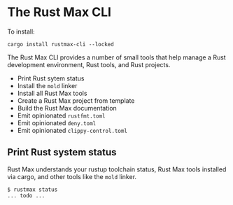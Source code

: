 # The Rust Max CLI

To install:

```
cargo install rustmax-cli --locked
```

The Rust Max CLI provides a number of small
tools that help manage a Rust development environment,
Rust tools, and Rust projects.

- Print Rust sytem status
- Install the `mold` linker
- Install all Rust Max tools
- Create a Rust Max project from template
- Build the Rust Max documentation
- Emit opinionated `rustfmt.toml`
- Emit opinionated `deny.toml`
- Emit opinionated `clippy-control.toml`

## Print Rust system status

Rust Max understands your rustup toolchain status,
Rust Max tools installed via cargo,
and other tools like the `mold` linker.

```
$ rustmax status
... todo ...
```
